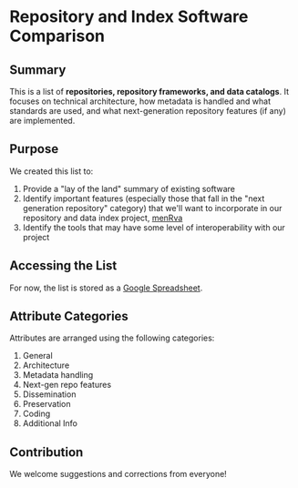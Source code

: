 # Repository and Index Software Comparison

## Summary
This is a list of **repositories, repository frameworks, and data catalogs**. It focuses on technical architecture, how metadata is handled and what standards are used, and what next-generation repository features (if any) are implemented.

## Purpose
We created this list to:

1. Provide a "lay of the land" summary of existing software
2. Identify important features (especially those that fall in the "next generation repository" category) that we'll want to incorporate in our repository and data index project, [menRva](https://github.com/data2health/menRva)
3. Identify the tools that may have some level of interoperability with our project

## Accessing the List
For now, the list is stored as a [Google Spreadsheet](https://docs.google.com/spreadsheets/d/1SJ7EFyvqRd1fe6ZqqTG2EzvCVCvl-T8Woiv8FgHTawQ/edit?usp=sharing).

## Attribute Categories
Attributes are arranged using the following categories:

1. General
2. Architecture
3. Metadata handling
4. Next-gen repo features
5. Dissemination
6. Preservation
7. Coding
8. Additional Info

## Contribution
We welcome suggestions and corrections from everyone!
